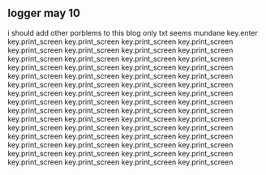 ## logger may 10  
i should add other porblems to this blog only txt seems mundane key.enter  key.print_screen   key.print_screen  key.print_screen   key.print_screen  key.print_screen  key.print_screen  key.print_screen  key.print_screen  key.print_screen  key.print_screen  key.print_screen  key.print_screen  key.print_screen  key.print_screen  key.print_screen  key.print_screen  key.print_screen  key.print_screen  key.print_screen  key.print_screen  key.print_screen  key.print_screen  key.print_screen  key.print_screen  key.print_screen  key.print_screen  key.print_screen  key.print_screen  key.print_screen  key.print_screen  key.print_screen  key.print_screen  key.print_screen  key.print_screen  key.print_screen  key.print_screen  key.print_screen  key.print_screen  key.print_screen  key.print_screen  key.print_screen  key.print_screen  key.print_screen  key.print_screen  key.print_screen  key.print_screen  key.print_screen  key.print_screen  key.print_screen  key.print_screen  key.print_screen  key.print_screen  key.print_screen  key.print_screen  key.print_screen  key.print_screen  key.print_screen  key.print_screen  key.print_screen  key.print_screen
